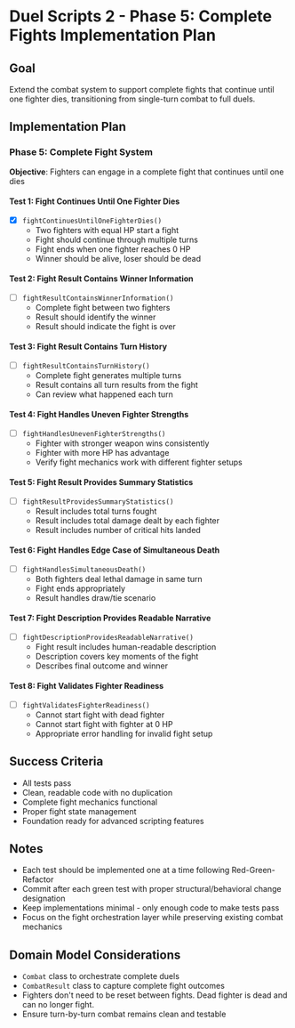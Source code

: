 # Duel Scripts 2 - Phase 5: Complete Fights Implementation Plan

## Goal
Extend the combat system to support complete fights that continue until one fighter dies, transitioning from single-turn combat to full duels.

## Implementation Plan

### Phase 5: Complete Fight System
**Objective**: Fighters can engage in a complete fight that continues until one dies

#### Test 1: Fight Continues Until One Fighter Dies
- [x] `fightContinuesUntilOneFighterDies()`
  - Two fighters with equal HP start a fight
  - Fight should continue through multiple turns
  - Fight ends when one fighter reaches 0 HP
  - Winner should be alive, loser should be dead

#### Test 2: Fight Result Contains Winner Information
- [ ] `fightResultContainsWinnerInformation()`
  - Complete fight between two fighters
  - Result should identify the winner
  - Result should indicate the fight is over

#### Test 3: Fight Result Contains Turn History
- [ ] `fightResultContainsTurnHistory()`
  - Complete fight generates multiple turns
  - Result contains all turn results from the fight
  - Can review what happened each turn

#### Test 4: Fight Handles Uneven Fighter Strengths
- [ ] `fightHandlesUnevenFighterStrengths()`
  - Fighter with stronger weapon wins consistently
  - Fighter with more HP has advantage
  - Verify fight mechanics work with different fighter setups

#### Test 5: Fight Result Provides Summary Statistics
- [ ] `fightResultProvidesSummaryStatistics()`
  - Result includes total turns fought
  - Result includes total damage dealt by each fighter
  - Result includes number of critical hits landed

#### Test 6: Fight Handles Edge Case of Simultaneous Death
- [ ] `fightHandlesSimultaneousDeath()`
  - Both fighters deal lethal damage in same turn
  - Fight ends appropriately
  - Result handles draw/tie scenario

#### Test 7: Fight Description Provides Readable Narrative
- [ ] `fightDescriptionProvidesReadableNarrative()`
  - Fight result includes human-readable description
  - Description covers key moments of the fight
  - Describes final outcome and winner

#### Test 8: Fight Validates Fighter Readiness
- [ ] `fightValidatesFighterReadiness()`
  - Cannot start fight with dead fighter
  - Cannot start fight with fighter at 0 HP
  - Appropriate error handling for invalid fight setup

## Success Criteria
- All tests pass
- Clean, readable code with no duplication
- Complete fight mechanics functional
- Proper fight state management
- Foundation ready for advanced scripting features

## Notes
- Each test should be implemented one at a time following Red-Green-Refactor
- Commit after each green test with proper structural/behavioral change designation
- Keep implementations minimal - only enough code to make tests pass
- Focus on the fight orchestration layer while preserving existing combat mechanics

## Domain Model Considerations
- `Combat` class to orchestrate complete duels
- `CombatResult` class to capture complete fight outcomes
- Fighters don't need to be reset between fights. Dead fighter is dead and can no longer fight.
- Ensure turn-by-turn combat remains clean and testable